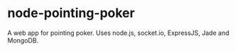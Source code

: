 # node-pointing-poker
A web app for pointing poker. Uses node.js, socket.io, ExpressJS, Jade and MongoDB.
